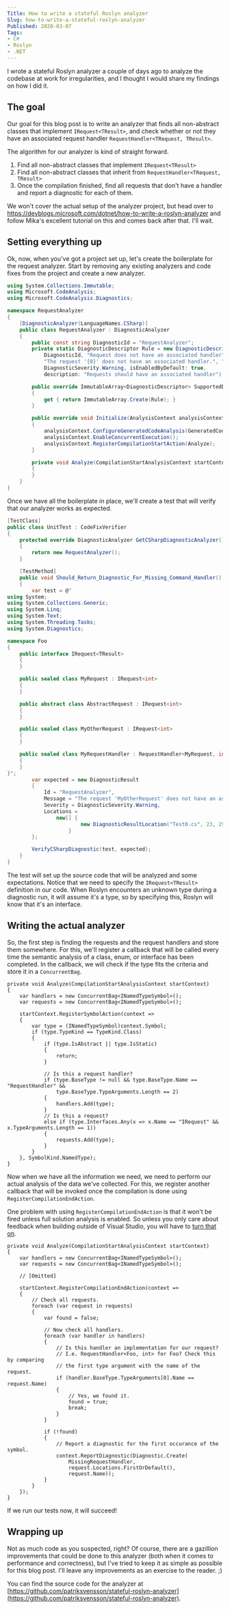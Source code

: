 ```yaml
---
Title: How to write a stateful Roslyn analyzer
Slug: how-to-write-a-stateful-roslyn-analyzer
Published: 2020-03-07
Tags:
- C#
- Roslyn
- .NET
---
```


I wrote a stateful Roslyn analyzer a couple of days ago to analyze the codebase
at work for irregularities, and I thought I would share my findings on how I did
it.

## The goal

Our goal for this blog post is to write an analyzer that finds all non-abstract
classes that implement `IRequest<TResult>`, and check whether or not they have
an associated request handler `RequestHandler<TRequest, TResult>`.

The algorithm for our analyzer is kind of straight forward.

1. Find all non-abstract classes that implement `IRequest<TResult>`
2. Find all non-abstract classes that inherit from `RequestHandler<TRequest,
   TResult>`
3. Once the compilation finished, find all requests that don't have a handler
   and report a diagnostic for each of them.

We won't cover the actual setup of the analyzer project, but head over to
https://devblogs.microsoft.com/dotnet/how-to-write-a-roslyn-analyzer and follow
Mika's excellent tutorial on this and comes back after that. I'll wait.

## Setting everything up

Ok, now, when you've got a project set up, let's create the boilerplate for the
request analyzer. Start by removing any existing analyzers and code fixes from the
project and create a new analyzer.

```csharp
using System.Collections.Immutable;
using Microsoft.CodeAnalysis;
using Microsoft.CodeAnalysis.Diagnostics;

namespace RequestAnalyzer
{
    [DiagnosticAnalyzer(LanguageNames.CSharp)]
    public class RequestAnalyzer : DiagnosticAnalyzer
    {
        public const string DiagnosticId = "RequestAnalyzer";
        private static DiagnosticDescriptor Rule = new DiagnosticDescriptor(
            DiagnosticId, "Request does not have an associated handler",
            "The request '{0}' does not have an associated handler.", "Maintenance",
            DiagnosticSeverity.Warning, isEnabledByDefault: true,
            description: "Requests should have an associated handler");

        public override ImmutableArray<DiagnosticDescriptor> SupportedDiagnostics
        {
            get { return ImmutableArray.Create(Rule); }
        }

        public override void Initialize(AnalysisContext analysisContext)
        {
            analysisContext.ConfigureGeneratedCodeAnalysis(GeneratedCodeAnalysisFlags.Analyze);
            analysisContext.EnableConcurrentExecution();
            analysisContext.RegisterCompilationStartAction(Analyze);
        }

        private void Analyze(CompilationStartAnalysisContext startContext)
        {
        }
    }
}
```

Once we have all the boilerplate in place, we'll create a test that will verify that
our analyzer works as expected.

```csharp
[TestClass]
public class UnitTest : CodeFixVerifier
{
    protected override DiagnosticAnalyzer GetCSharpDiagnosticAnalyzer()
    {
        return new RequestAnalyzer();
    }

    [TestMethod]
    public void Should_Return_Diagnostic_For_Missing_Command_Handler()
    {
        var test = @"
using System;
using System.Collections.Generic;
using System.Linq;
using System.Text;
using System.Threading.Tasks;
using System.Diagnostics;

namespace Foo
{
    public interface IRequest<TResult>
    {
    }

    public sealed class MyRequest : IRequest<int>
    {
    }

    public abstract class AbstractRequest : IRequest<int>
    {
    }

    public sealed class MyOtherRequest : IRequest<int>
    {
    }

    public sealed class MyRequestHandler : RequestHandler<MyRequest, int>
    {
    }
}";
        var expected = new DiagnosticResult
        {
            Id = "RequestAnalyzer",
            Message = "The request 'MyOtherRequest' does not have an associated handler.",
            Severity = DiagnosticSeverity.Warning,
            Locations =
                new[] {
                        new DiagnosticResultLocation("Test0.cs", 23, 29)
                    }
        };

        VerifyCSharpDiagnostic(test, expected);
    }
}
```

The test will set up the source code that will be analyzed and some expectations.
Notice that we need to specify the `IRequest<TResult>` definition in our code.
When Roslyn encounters an unknown type during a diagnostic run, it will assume
it's a type, so by specifying this, Roslyn will know that it's an interface.

## Writing the actual analyzer

So, the first step is finding the requests and the request handlers and store
them somewhere. For this, we'll register a callback that will be called every
time the semantic analysis of a class, enum, or interface has been completed. In
the callback, we will check if the type fits the criteria and store it in a
`ConcurrentBag`.

```
private void Analyze(CompilationStartAnalysisContext startContext)
{
    var handlers = new ConcurrentBag<INamedTypeSymbol>();
    var requests = new ConcurrentBag<INamedTypeSymbol>();

    startContext.RegisterSymbolAction(context =>
    {
        var type = (INamedTypeSymbol)context.Symbol;
        if (type.TypeKind == TypeKind.Class)
        {
            if (type.IsAbstract || type.IsStatic)
            {
                return;
            }

            // Is this a request handler?
            if (type.BaseType != null && type.BaseType.Name == "RequestHandler" &&
                type.BaseType.TypeArguments.Length == 2)
            {
                handlers.Add(type);
            }
            // Is this a request?
            else if (type.Interfaces.Any(x => x.Name == "IRequest" && x.TypeArguments.Length == 1))
            {
                requests.Add(type);
            }
        }
    }, SymbolKind.NamedType);
}
```

Now when we have all the information we need, we need to perform our actual
analysis of the data we've collected. For this, we register another callback
that will be invoked once the compilation is done using
`RegisterCompilationEndAction`.

One problem with using
`RegisterCompilationEndAction` is that it won't be fired unless full solution
analysis is enabled. So unless you only care about feedback when building
outside of Visual Studio, you will have to 
[turn that on](https://docs.microsoft.com/en-us/visualstudio/code-quality/how-to-enable-and-disable-full-solution-analysis-for-managed-code?view=vs-2019).

```
private void Analyze(CompilationStartAnalysisContext startContext)
{
    var handlers = new ConcurrentBag<INamedTypeSymbol>();
    var requests = new ConcurrentBag<INamedTypeSymbol>();

    // [Omitted]

    startContext.RegisterCompilationEndAction(context =>
    {
        // Check all requests.
        foreach (var request in requests)
        {
            var found = false;

            // Now check all handlers.
            foreach (var handler in handlers)
            {
                // Is this handler an implementation for our request?
                // I.e. RequestHandler<Foo, int> for Foo? Check this by comparing
                // the first type argument with the name of the request.
                if (handler.BaseType.TypeArguments[0].Name == request.Name)
                {
                    // Yes, we found it.
                    found = true;
                    break;
                }
            }

            if (!found)
            {
                // Report a diagnostic for the first occurance of the symbol.
                context.ReportDiagnostic(Diagnostic.Create(
                    MissingRequestHandler,
                    request.Locations.FirstOrDefault(),
                    request.Name));
            }
        }
    });
}
```

If we run our tests now, it will succeed!

## Wrapping up

Not as much code as you suspected, right? Of course, there are a gazillion
improvements that could be done to this analyzer (both when it comes to
performance and correctness), but I've tried to keep it as simple as possible
for this blog post. I'll leave any improvements as an exercise to the reader. ;)

You can find the source code for the analyzer at 
[https://github.com/patriksvensson/stateful-roslyn-analyzer](https://github.com/patriksvensson/stateful-roslyn-analyzer).